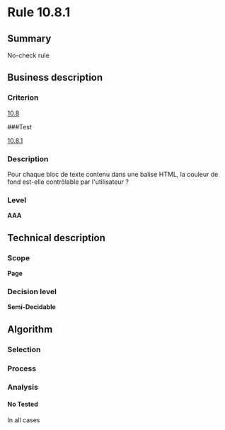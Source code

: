 # Rule 10.8.1

## Summary

No-check rule

## Business description

### Criterion

[10.8](http://references.modernisation.gouv.fr/referentiel-technique-0#crit-10-8)

###Test

[10.8.1](http://references.modernisation.gouv.fr/referentiel-technique-0#test-10-8-1)

### Description

Pour chaque bloc de texte contenu dans une balise HTML, la couleur de fond est-elle contr&ocirc;lable par l'utilisateur ?

### Level

**AAA**

## Technical description

### Scope

**Page**

### Decision level

**Semi-Decidable**

## Algorithm

### Selection

### Process

### Analysis

#### No Tested 

In all cases
